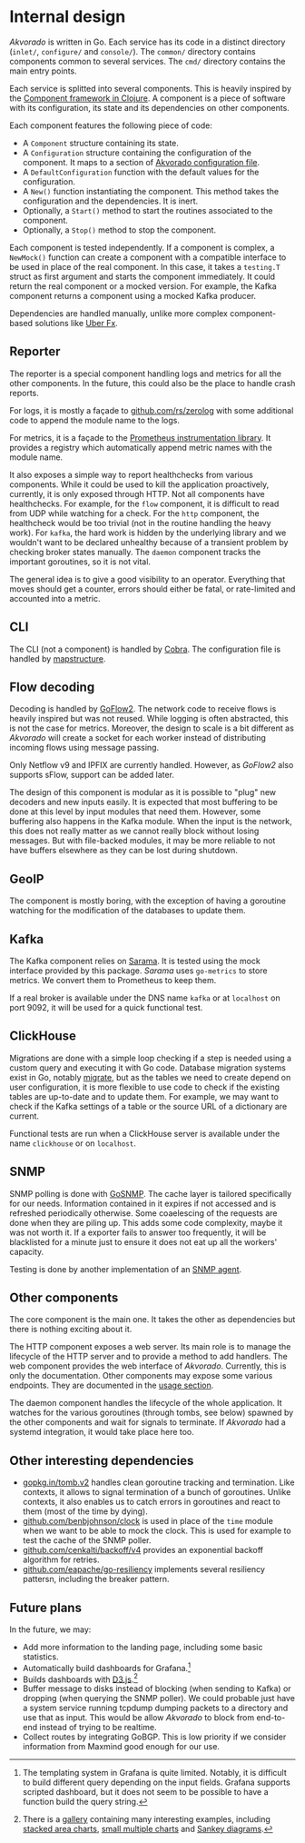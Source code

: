 # Internal design

*Akvorado* is written in Go. Each service has its code in a distinct
directory (`inlet/`, `configure/` and `console/`). The `common/`
directory contains components common to several services. The `cmd/`
directory contains the main entry points.

Each service is splitted into several components. This is heavily
inspired by the [Component framework in Clojure][]. A component is a
piece of software with its configuration, its state and its
dependencies on other components.

[Component framework in Clojure]: https://github.com/stuartsierra/component

Each component features the following piece of code:

- A `Component` structure containing its state.
- A `Configuration` structure containing the configuration of the
  component. It maps to a section of [Akvorado configuration
  file](02-configuration.md).
- A `DefaultConfiguration` function with the default values for the
  configuration.
- A `New()` function instantiating the component. This method takes
  the configuration and the dependencies. It is inert.
- Optionally, a `Start()` method to start the routines associated to
  the component.
- Optionally, a `Stop()` method to stop the component.

Each component is tested independently. If a component is complex, a
`NewMock()` function can create a component with a compatible
interface to be used in place of the real component. In this case, it
takes a `testing.T` struct as first argument and starts the component
immediately. It could return the real component or a mocked version.
For example, the Kafka component returns a component using a mocked
Kafka producer.

Dependencies are handled manually, unlike more complex component-based
solutions like [Uber Fx][].

[Uber Fx]: https://github.com/uber-go/fx

## Reporter

The reporter is a special component handling logs and metrics for all
the other components. In the future, this could also be the place to
handle crash reports.

For logs, it is mostly a façade to
[github.com/rs/zerolog](https://github.com/rs/zerolog) with some additional
code to append the module name to the logs.

For metrics, it is a façade to the [Prometheus instrumentation
library][]. It provides a registry which automatically append metric
names with the module name.

It also exposes a simple way to report healthchecks from various
components. While it could be used to kill the application
proactively, currently, it is only exposed through HTTP. Not all
components have healthchecks. For example, for the `flow` component,
it is difficult to read from UDP while watching for a check. For the
`http` component, the healthcheck would be too trivial (not in the
routine handling the heavy work). For `kafka`, the hard work is hidden
by the underlying library and we wouldn't want to be declared
unhealthy because of a transient problem by checking broker states
manually. The `daemon` component tracks the important goroutines, so it
is not vital.

The general idea is to give a good visibility to an operator.
Everything that moves should get a counter, errors should either be
fatal, or rate-limited and accounted into a metric.

[Prometheus instrumentation library]: https://github.com/prometheus/client_golang/

## CLI

The CLI (not a component) is handled by
[Cobra](https://github.com/spf13/cobra). The configuration file is
handled by [mapstructure](https://github.com/mitchellh/mapstructure).

## Flow decoding

Decoding is handled by
[GoFlow2](https://github.com/NetSampler/GoFlow2). The network code to
receive flows is heavily inspired but was not reused. While logging is
often abstracted, this is not the case for metrics. Moreover, the
design to scale is a bit different as *Akvorado* will create a socket
for each worker instead of distributing incoming flows using message
passing.

Only Netflow v9 and IPFIX are currently handled. However, as *GoFlow2*
also supports sFlow, support can be added later.

The design of this component is modular as it is possible to "plug"
new decoders and new inputs easily. It is expected that most buffering
to be done at this level by input modules that need them. However,
some buffering also happens in the Kafka module. When the input is the
network, this does not really matter as we cannot really block without
losing messages. But with file-backed modules, it may be more reliable
to not have buffers elsewhere as they can be lost during shutdown.

## GeoIP

The component is mostly boring, with the exception of having a
goroutine watching for the modification of the databases to update
them.

## Kafka

The Kafka component relies on
[Sarama](https://github.com/Shopify/sarama). It is tested using the
mock interface provided by this package. *Sarama* uses `go-metrics` to
store metrics. We convert them to Prometheus to keep them.

If a real broker is available under the DNS name `kafka` or at
`localhost` on port 9092, it will be used for a quick functional test.

## ClickHouse

Migrations are done with a simple loop checking if a step is needed
using a custom query and executing it with Go code. Database migration
systems exist in Go, notably
[migrate](https://github.com/golang-migrate/migrate), but as the
tables we need to create depend on user configuration, it is more
flexible to use code to check if the existing tables are up-to-date
and to update them. For example, we may want to check if the Kafka
settings of a table or the source URL of a dictionary are current.

Functional tests are run when a ClickHouse server is available under
the name `clickhouse` or on `localhost`.

## SNMP

SNMP polling is done with [GoSNMP](https://github.com/gosnmp/gosnmp).
The cache layer is tailored specifically for our needs. Information
contained in it expires if not accessed and is refreshed periodically
otherwise. Some coaelescing of the requests are done when they are
piling up. This adds some code complexity, maybe it was not worth it.
If a exporter fails to answer too frequently, it will be blacklisted
for a minute just to ensure it does not eat up all the workers'
capacity.

Testing is done by another implementation of an [SNMP
agent](https://github.com/salyercat/GoSNMPServer).

## Other components

The core component is the main one. It takes the other as dependencies
but there is nothing exciting about it.

The HTTP component exposes a web server. Its main role is to manage
the lifecycle of the HTTP server and to provide a method to add
handlers. The web component provides the web interface of *Akvorado*.
Currently, this is only the documentation. Other components may expose
some various endpoints. They are documented in the [usage
section](03-usage.md).

The daemon component handles the lifecycle of the whole application.
It watches for the various goroutines (through tombs, see below)
spawned by the other components and wait for signals to terminate. If
*Akvorado* had a systemd integration, it would take place here too.

## Other interesting dependencies

 - [gopkg.in/tomb.v2](https://gopkg.in/tomb.v2) handles clean goroutine
   tracking and termination. Like contexts, it allows to signal
   termination of a bunch of goroutines. Unlike contexts, it also
   enables us to catch errors in goroutines and react to them (most of
   the time by dying).
 - [github.com/benbjohnson/clock](https://github.com/benbjohnson/clock) is
   used in place of the `time` module when we want to be able to mock
   the clock. This is used for example to test the cache of the SNMP
   poller.
 - [github.com/cenkalti/backoff/v4](https://github.com/cenkalti/backoff)
   provides an exponential backoff algorithm for retries.
 - [github.com/eapache/go-resiliency](https://github.com/eapache/go-resiliency)
   implements several resiliency pattersn, including the breaker
   pattern.

## Future plans

In the future, we may:

- Add more information to the landing page, including some basic statistics.
- Automatically build dashboards for Grafana.[^grafana]
- Builds dashboards with [D3.js][].[^d3js]
- Buffer message to disks instead of blocking (when sending to Kafka)
  or dropping (when querying the SNMP poller). We could probable just
  have a system service running tcpdump dumping packets to a directory
  and use that as input. This would be allow *Akvorado* to block from
  end-to-end instead of trying to be realtime.
- Collect routes by integrating GoBGP. This is low priority if we
  consider information from Maxmind good enough for our use.

[^grafana]: The templating system in Grafana is quite limited.
    Notably, it is difficult to build different query depending on the
    input fields. Grafana supports scripted dashboard, but it does not
    seem to be possible to have a function build the query string.
[^d3js]: There is a [gallery][] containing many interesting examples,
    including [stacked area charts][], [small multiple charts][] and
    [Sankey diagrams][].

[D3.js]: https://d3js.org/
[gallery]: https://www.d3-graph-gallery.com/
[stacked area charts]: https://www.d3-graph-gallery.com/stackedarea.html
[small multiple charts]: https://www.d3-graph-gallery.com/graph/area_smallmultiple.html
[Sankey diagrams]: https://www.d3-graph-gallery.com/graph/sankey_basic.html
